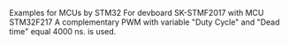 Examples for MCUs by STM32
For devboard SK-STMF2017 with MCU STM32F217
A complementary PWM with variable "Duty Cycle" and "Dead time" equal 4000 ns. is used.
